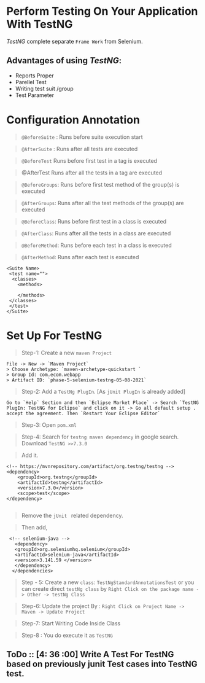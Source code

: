# Perform Testing On Your Application With TestNG
 *TestNG* complete separate `Frame Work` from Selenium. 

 > 
## Advantages of using *TestNG*:

- Reports Proper
- Parellel Test
- Writing test suit /group
- Test Parameter

# Configuration Annotation

> `@BeforeSuite` :  Runs before suite execution start

> `@AfterSuite` : Runs after all tests are executed

> `@BeforeTest` Runs before first test in a <test> tag is executed

> @AfterTest Runs after all the tests in a <test> tag are executed

> `@BeforeGroups`: Runs before first test method of the group(s) is executed

> `@AfterGroups`: Runs after all the test methods of the group(s) are executed

> `@BeforeClass`: Runs before first test in a class is executed

> `@AfterClass`: Runs after all the tests in a class are executed

> `@BeforeMethod`: Runs before each test in a class is executed

>`@AfterMethod`: Runs after each test is executed

```
<Suite Name>
 <test name="">
  <classes>
    <methods>

    </methods>
 </classes>
 </test>
</Suite>
```
# Set Up For TestNG

>Step-1: Create a new `maven Project` 

```
File -> New -> `Maven Project`
> Choose Archetype: `maven-archetype-quickstart `
> Group Id: com.ecom.webapp
> Artifact ID: `phase-5-selenium-testng-05-08-2021`
```
> Step-2: Add a `TestNg PlugIn`. [As `jUnit PlugIn` is already added] 
```
Go to `Help` Section and then `Eclipse Market Place` -> Search `TestNG PlugIn: TestNG for Eclipse` and click on it -> Go all default setup . accept the agreement. Then `Restart Your Eclipse Editor`
```
> Step-3: Open `pom.xml`

> Step-4: Search for `testng maven dependency` in google search.
> Download `TestNG >>7.3.0`

> Add it.

```
<!-- https://mvnrepository.com/artifact/org.testng/testng -->
<dependency>
    <groupId>org.testng</groupId>
    <artifactId>testng</artifactId>
    <version>7.3.0</version>
    <scope>test</scope>
</dependency>


```

> Remove the `jUnit ` related dependency. 

> Then add, <!--slenium java--> 

```
 <!-- selenium-java -->
   <dependency>
   <groupId>org.seleniumhq.selenium</groupId>
   <artifactId>selenium-java</artifactId>
   <version>3.141.59 </version>
   </dependency>
  </dependencies>

```

>Step - 5: Create a new `class`: `TestNgStandardAnnotationsTest`  or you can create direct `testNg class` by `Right Click on the package name -> Other -> testNg Class `

>Step-6: Update the project By : `Right Click on Project Name -> Maven -> Update Project`

>Step-7:  Start Writing Code Inside Class

> Step-8 : You do execute it as `TestNG` 


## ToDo :: [4: 36 :00] Write A Test For TestNG based on previously  junit Test cases into TestNG test. 


